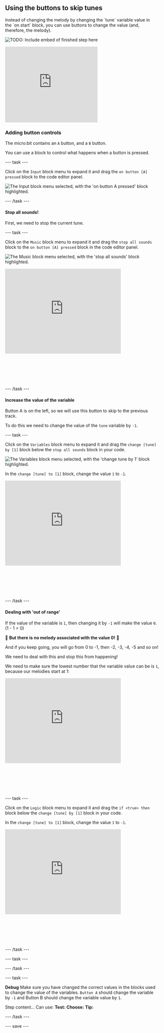 ## Using the buttons to skip tunes

<div style="display: flex; flex-wrap: wrap">
<div style="flex-basis: 200px; flex-grow: 1; margin-right: 15px;">
Instead of changing the melody by changing the `tune` variable value in the `on start` block, you can use buttons to change the value (and, therefore, the melody). 
</div>
<div>

![TODO: Include embed of finished step here]()
<div style="position:relative;height:0;padding-bottom:81.97%;overflow:hidden;"><iframe style="position:absolute;top:0;left:0;width:100%;height:100%;" src="https://makecode.microbit.org/---run?id=_XXXXXXXXXXXX" allowfullscreen="allowfullscreen" sandbox="allow-popups allow-forms allow-scripts allow-same-origin" frameborder="0"></iframe></div>

</div>
</div>

### Adding button controls

The micro:bit contains an `A` button, and a `B` button.

You can use a block to control what happens when a button is pressed.

--- task ---

Click on the `Input` block menu to expand it and drag the `on button [A] pressed` block to the code editor panel.

![The Input block menu selected, with the 'on button A pressed' block highlighted.](images/input-onButtonA.png)

--- /task ---

#### Stop all sounds!

First, we need to stop the current tune. 

--- task ---

Click on the `Music` block menu to expand it and drag the `stop all sounds` block to the `on button [A] pressed` block in the code editor panel.

![The Music block menu selected, with the 'stop all sounds' block highlighted.](images/stop-all-sounds.png)

<div style="position:relative;height:calc(300px + 5em);width:100%;overflow:hidden;"><iframe style="position:relative;top:0;left:0;width:75%;height:75%;" src="https://makecode.microbit.org/---codeembed#pub:_6FTWXk9WTLym" allowfullscreen="allowfullscreen" frameborder="0" sandbox="allow-scripts allow-same-origin"></iframe></div>

--- /task ---

#### Increase the value of the variable

Button A is on the left, so we will use this button to skip to the previous track.

To do this we need to change the value of the `tune` variable by `-1`.

--- task ---

Click on the `Variables` block menu to expand it and drag the `change [tune] by [1]` block below the `stop all sounds` block in your code.

![The Variables block menu selected, with the 'change tune by 1' block highlighted.](images/change-tune-by-1.png)

In the `change [tune] to [1]` block, change the value `1` to `-1`.

<div style="position:relative;height:calc(300px + 5em);width:100%;overflow:hidden;"><iframe style="position:relative;top:0;left:0;width:75%;height:75%;" src="https://makecode.microbit.org/---codeembed#pub:_bk1aXfP6ob1E" allowfullscreen="allowfullscreen" frameborder="0" sandbox="allow-scripts allow-same-origin"></iframe></div>

--- /task ---

#### Dealing with 'out of range'

If the value of the variable is `1`, then changing it by `-1` will make the value `0`.
(1 - 1 = 0)

🚨 **But there is no melody associated with the value 0!** 🚨

And if you keep going, you will go from 0 to -1, then -2, -3, -4, -5 and so on!

We need to deal with this and stop this from happening!

We need to make sure the lowest number that the variable value can be is `1`, because our melodies start at 1:

<div style="position:relative;height:calc(300px + 5em);width:100%;overflow:hidden;"><iframe style="position:relative;top:0;left:0;width:75%;height:75%;" src="https://makecode.microbit.org/---codeembed#pub:_HM28gkfiieR4" allowfullscreen="allowfullscreen" frameborder="0" sandbox="allow-scripts allow-same-origin"></iframe></div>

--- task ---

Click on the `Logic` block menu to expand it and drag the `if <true> then` block below the `change [tune] by [1]` block in your code.

In the `change [tune] to [1]` block, change the value `1` to `-1`.

<div style="position:relative;height:calc(300px + 5em);width:100%;overflow:hidden;"><iframe style="position:relative;top:0;left:0;width:75%;height:75%;" src="https://makecode.microbit.org/---codeembed#pub:_bk1aXfP6ob1E" allowfullscreen="allowfullscreen" frameborder="0" sandbox="allow-scripts allow-same-origin"></iframe></div>

--- /task ---



--- task ---



--- /task ---



--- task ---

**Debug** Make sure you have changed the correct values in the blocks used to change the value of the variables. `Button A` should change the variable by `-1` and Button B should change the variable value by `1`.

Step content... 
Can use:
**Test:**
**Choose:**
**Tip:**

--- /task ---

--- save ---